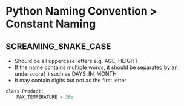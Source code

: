 # Python Naming Convention > Constant Naming

## SCREAMING_SNAKE_CASE
- Should be all uppercase letters e.g. AGE, HEIGHT
- If the name contains multiple words, it should be separated by an underscore(_) such as DAYS_IN_MONTH
- It may contain digits but not as the first letter

```python
class Product:
    MAX_TEMPERATURE = 36;  

```